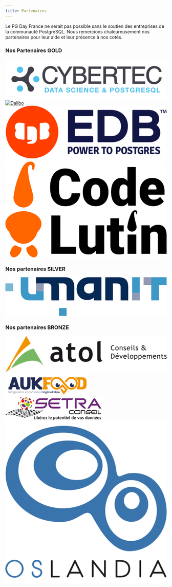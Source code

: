 ```yaml
---
title: Partenaires
---
```


Le PG Day France ne serait pas possible sans le soutien des entreprises de
la communauté PostgreSQL. Nous remercions chaleureusement nos partenaires
pour leur aide et leur présence à nos cotés.

### Nos Partenaires GOLD

<div class="container">

<!--
<div class="col-xs-12 col-md-6">
<a href="https://capdata.fr/" class="thumbnail">
          <img src="img/capdata.png" alt="CapData">
        </a>
      </div>
-->

<div class="col-xs-12 col-md-6">
<a href="https://www.cybertec-postgresql.com/en/" class="thumbnail">
<img src="img/cybertec.png" alt="Cybertec">
</a>
</div>

<div class="col-xs-12 col-md-6">
<a href="https://dalibo.com/" class="thumbnail">
<img src="img/dalibo.png" alt="Dalibo">
</a>
</div>

<div class="col-xs-12 col-md-6">
<a href="https://edbpostgres.com" class="thumbnail">
<img src="img/EDB.png" alt="EDB Postgres">
</a>
</div>

<div class="col-xs-12 col-md-6">
<a href="https://codelutin.com" class="thumbnail">
<img src="img/codelutin.png" alt="Code Lutin">
</a>
</div>

</div>

### Nos partenaires SILVER

<div class="container">

<div class="col-xs-12 col-md-6">
<a href="https://www.umanit.fr/" class="thumbnail">
<img src="img/umanit.png" alt="UMANIT">
</a>
</div>

</div>

### Nos partenaires BRONZE

<div class="container">

<div class="col-xs-12 col-md-6">
<a href="https://www.atolcd.com/" class="thumbnail">
<img src="img/atolcd.png" alt="Atol CD">
</a>
</div>

<div class="col-xs-12 col-md-6">
<a href="https://www.aukfood.fr/" class="thumbnail">
<img src="img/aukfood.jpg" alt="Aukfood">
</a>
</div>

<div class="col-xs-12 col-md-6">
<a href="https://www.setra-conseil.com/" class="thumbnail">
<img src="img/setra.png" alt="Setra Conseil" class="pg_sponsor">
</a>
</div>

<div class="col-xs-12 col-md-6">
<a href="http://oslandia.com" class="thumbnail">
<img src="img/oslandia.png" alt="Oslandia">
</a>
</div>

<!--
        <div class="col-xs-12 col-md-6">
          <a href="http://www.logilab.fr" class="thumbnail">
            <img src="img/logilab.png" alt="Logilab">
          </a>
        </div>
        <div class="col-xs-12 col-md-6">
          <a href="http://sophiagenetics.com" class="thumbnail">
            <img src="img/SOPHiA.png" alt="SOPHiA Genetics">
          </a>
        </div>
-->
</div>

<!--
<h3>
  Devenez partenaires du PGDay France
</h3>

<div class="table-responsive">
<table class="table">
  <thead>
    <tr>
      <th>Avantages</th>
      <th>Bronze</th>
      <th>Silver</th>
      <th>Gold</th>
    </tr>
  </thead>
  <tr>
    <th>Logo sur la page d'accueil du site web</th>
    <td>Oui</td>
    <td>Oui</td>
    <td>Oui</td>
  </tr>
  <tr>
    <th>Logo sur les videos (Youtube)</th>
    <td></td>
    <td></td>
    <td>Oui</td>
  </tr>
  <tr>
    <th>Logo sur toutes les pages du site web</th>
    <td></td>
    <td>Oui</td>
    <td>Oui</td>
  </tr>
  <tr>
    <th>Invitations VIP</th>
    <td>1</td>
    <td>3</td>
    <td>6</td>
  </tr>

  <tr>
    <th>Matériel promotionnel dans le sac de conférence (A4 recto-verso)</th>
    <td>1 pages</td>
    <td>2 pages</td>
    <td>4 pages</td>
  </tr>
  <tr>
    <th>Cadeaux promotionnels dans le sac de conférences</th>
    <td></td>
    <td>1</td>
    <td>2</td>
  </tr>
  <tr>
    <th>Bandeau promotionnel (2mx1m max.) dans la salle de conférence</th>
    <td></td>
    <td></td>
    <td>Oui</td>
  </tr>
  <tr>
    <th>Stand</th>
    <td></td>
    <td></td>
    <td>Oui</td>
  </tr>
  <tr>
    <th>Liste des adresses e-mail des participants (en opt-in)</th>
    <td></td>
    <td></td>
    <td>Oui</td>
  </tr>
  <tr>
      <th>Tarif</th>
      <td>400€</td>
      <td>1500€</td>
      <td>3000€</td>
    </tr>
</table>
</div>

<br>

<ul>
  <li>
    <a href="https://postgresqlfr.gitlab.io/contrats/2019.pgday.fr/pgdayfrance_2019_sponsorship_contract_v9_french.pdf">Contrat (FR)</a>
  </li>
  <li>
    <a href="https://postgresqlfr.gitlab.io/contrats/2019.pgday.fr/pgdayfrance_2019_sponsorship_contract_v9.pdf">Contrat (EN)</a>
  </li>
</ul>

-->
